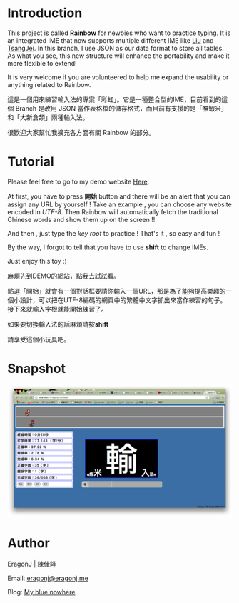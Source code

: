 Introduction
============

This project is called **Rainbow** for newbies who want to practice typing. It is an integrated IME that now supports multiple different IME like [Liu](http://boshiamy.com/) and [TsangJei](http://www.eztyping.com.tw/). In this branch, I use JSON as our data format to store all tables. As what you see, this new structure will enhance the portability and make it more flexible to extend!

It is very welcome if you are volunteered to help me expand the usability or anything related to Rainbow.

這是一個用來練習輸入法的專案「彩虹」。它是一種整合型的IME，目前看到的這個 Branch 是改用 JSON 當作表格檔的儲存格式，而目前有支援的是「嘸蝦米」和「大新倉頡」兩種輸入法。

很歡迎大家幫忙我擴充各方面有關 Rainbow 的部分。

Tutorial
========

Please feel free to go to my demo website [Here](http://eragonj.me/toys/rainbow/index.html).

At first, you have to press **開始** button and there will be an alert that you can assign any URL by yourself ! Take an example , you can choose any website encoded in *UTF-8*. Then Rainbow will automatically fetch the traditional Chinese words and show them up on the screen !!

And then , just type the *key root* to practice ! That's it , so easy and fun !

By the way, I forgot to tell that you have to use **shift** to change IMEs.

Just enjoy this toy :)

麻煩先到DEMO的網站，[點我](http://eragonj.me/toys/rainbow/index.html)去試試看。

點選「開始」就會有一個對話框要請你輸入一個URL，那是為了能夠提高樂趣的一個小設計，可以把在UTF-8編碼的網頁中的繁體中文字抓出來當作練習的句子。接下來就輸入字根就能開始練習了。

如果要切換輸入法的話麻煩請按**shift**

請享受這個小玩具吧。

Snapshot
========

![imageurl](https://github.com/EragonJ/rainbow/raw/js/snap/js1.png)

Author
======

EragonJ | 陳佳隆

Email: eragonj@eragonj.me

Blog: [My blue nowhere](http://eragonj.me)
